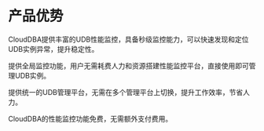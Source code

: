 # 产品优势



CloudDBA提供丰富的UDB性能监控，具备秒级监控能力，可以快速发现和定位UDB实例异常，提升稳定性。

提供全局监控功能，用户无需耗费人力和资源搭建性能监控平台，直接使用即可管理UDB实例。

提供统一的UDB管理平台，无需在多个管理平台上切换，提升工作效率，节省人力。

CloudDBA的性能监控功能免费，无需额外支付费用。
